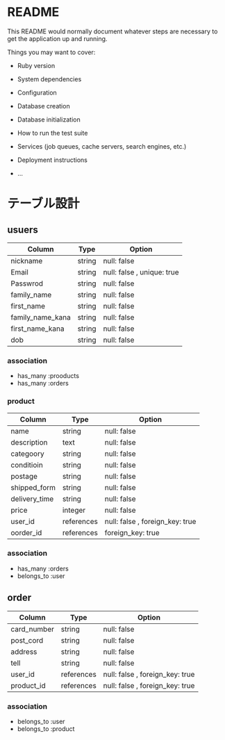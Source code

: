 # README

This README would normally document whatever steps are necessary to get the
application up and running.

Things you may want to cover:

* Ruby version

* System dependencies

* Configuration

* Database creation

* Database initialization

* How to run the test suite

* Services (job queues, cache servers, search engines, etc.)

* Deployment instructions

* ...


# テーブル設計

## usuers
| Column           | Type   | Option      |
|------------------|--------|-------------|
| nickname         | string | null: false |
| Email            | string | null: false , unique: true |
| Passwrod         | string | null: false |
| family_name      | string | null: false |
| first_name       | string | null: false |
| family_name_kana | string | null: false |
| first_name_kana  | string | null: false |
| dob              | string | null: false |

### association

- has_many :prooducts
- has_many :orders

### product

| Column        | Type       | Option      |
|---------------|------------|-------------|
| name          | string     | null: false |
| description   | text       | null: false |
| categoory     | string     | null: false |
| conditioin    | string     | null: false |
| postage       | string     | null: false |
| shipped_form  | string     | null: false |
| delivery_time | string     | null: false |
| price         | integer    | null: false |
| user_id       | references | null: false , foreign_key: true |
| oorder_id     | references | foreign_key: true |

### association

- has_many :orders
- belongs_to :user

## order

| Column      | Type       | Option      |
|-------------|------------|-------------|
| card_number | string     | null: false |
| post_cord   | string     | null: false |
| address     | string     | null: false |
| tell        | string     | null: false |
| user_id     | references | null: false , foreign_key: true |
| product_id  | references | null: false , foreign_key: true |

### association

- belongs_to :user
- belongs_to :product